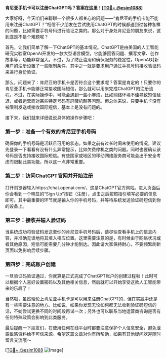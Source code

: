 **肯尼亚手机卡可以注册ChatGPT吗？答案在这里！[[TG💪+ @esim1088](https://t.me/s/esim1088)]**

大家好呀，今天咱们来聊聊一个很多人都关心的问题——“肯尼亚的手机卡能不能用来注册ChatGPT？”相信不少朋友在尝试使用ChatGPT的时候都遇到过各种各样的问题，比如需要手机号码进行验证之类的。那么对于身处肯尼亚的朋友来说，这到底是不是个难题呢？

首先，让我们简单了解一下ChatGPT的基本情况。ChatGPT是由美国的人工智能研究实验室OpenAI开发的一款大型语言模型。它能够回答问题、撰写文章、创作故事等，功能非常强大。不过，为了防止滥用和确保服务的稳定性，OpenAI对新用户的注册设置了一些限制条件，其中之一就是要求用户通过手机号码接收验证码来进行身份验证。

那么，问题来了：肯尼亚的手机卡是否符合这个要求呢？答案是肯定的！只要你的肯尼亚手机卡能够正常接收国际短信，那么就可以用来完成ChatGPT的注册流程。不过，在实际操作中，可能会遇到一些小麻烦，比如网络环境不佳导致短信延迟，或者运营商对某些特定号码有屏蔽机制等问题。但总体来说，只要手机卡没有被限制发送或接收国际短信，基本上是没有问题的。

接下来，我们就来详细说说具体的操作步骤吧：

### 第一步：准备一个有效的肯尼亚手机号码
确保你的手机号码是活跃且可用的状态。如果之前有过长时间未使用的情况，建议先登录一下看看有没有什么异常提示，比如欠费停机之类的问题。同时也要确认该号码是否支持接收国际短信。有些国家或地区的移动网络服务商可能会出于安全考虑而限制此类功能，所以这一点非常重要。

### 第二步：访问ChatGPT官网并开始注册
打开浏览器输入https://chat.openai.com/，这是ChatGPT官方网站。进入页面后你会看到一个明显的“Sign Up”按钮（注册），点击之后按照指引填写必要的信息即可。其中最重要的环节就是输入你的手机号码，并等待系统发送验证码短信到你的设备上。

### 第三步：接收并输入验证码
当系统成功将验证码发送至你的肯尼亚手机号码后，请尽快查看手机上的信息内容，并准确无误地将其填入相应位置。这里需要注意的是，有时候由于网络状况或者其他原因，短信可能需要几分钟才能到达。因此请大家保持耐心，不要频繁刷新页面以免影响后续步骤。

### 第四步：完成账户创建
一旦验证码验证通过，你就算是正式完成了ChatGPT账户的创建过程啦！此时可以根据个人喜好设置密码以及其他相关信息，然后就可以开始享受这款人工智能带来的乐趣了！

当然啦，虽然理论上肯尼亚手机卡是可以用来注册ChatGPT的，但在实践中还是有一些需要注意的地方。比如说，如果你发现无论如何都无法收到验证码短信的话，不妨尝试更换不同的时间段再试一次；另外也可以联系当地运营商咨询是否有任何特殊政策会影响到此类服务。

最后提醒一下朋友们，在使用任何在线平台时都要注意保护个人信息安全，避免泄露敏感资料给不可信来源。希望这篇文章对你有所帮助，如果有其他疑问欢迎随时留言交流哦～

[[TG💪+ @esim1088](https://t.me/s/esim1088) ![Image](https://i.postimg.cc/4NQfJmqS/Snipaste-2025-05-13-00-14-12.png)]